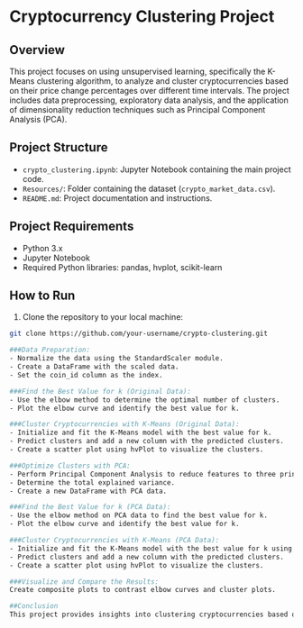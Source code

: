 # Cryptocurrency Clustering Project

## Overview

This project focuses on using unsupervised learning, specifically the K-Means clustering algorithm, to analyze and cluster cryptocurrencies based on their price change percentages over different time intervals. The project includes data preprocessing, exploratory data analysis, and the application of dimensionality reduction techniques such as Principal Component Analysis (PCA).

## Project Structure

- `crypto_clustering.ipynb`: Jupyter Notebook containing the main project code.
- `Resources/`: Folder containing the dataset (`crypto_market_data.csv`).
- `README.md`: Project documentation and instructions.

## Project Requirements

- Python 3.x
- Jupyter Notebook
- Required Python libraries: pandas, hvplot, scikit-learn

## How to Run

1. Clone the repository to your local machine:

```bash
git clone https://github.com/your-username/crypto-clustering.git

###Data Preparation:
- Normalize the data using the StandardScaler module.
- Create a DataFrame with the scaled data.
- Set the coin_id column as the index.

###Find the Best Value for k (Original Data):
- Use the elbow method to determine the optimal number of clusters.
- Plot the elbow curve and identify the best value for k.

###Cluster Cryptocurrencies with K-Means (Original Data):
- Initialize and fit the K-Means model with the best value for k.
- Predict clusters and add a new column with the predicted clusters.
- Create a scatter plot using hvPlot to visualize the clusters.

###Optimize Clusters with PCA:
- Perform Principal Component Analysis to reduce features to three principal components.
- Determine the total explained variance.
- Create a new DataFrame with PCA data.

###Find the Best Value for k (PCA Data):
- Use the elbow method on PCA data to find the best value for k.
- Plot the elbow curve and identify the best value for k.

###Cluster Cryptocurrencies with K-Means (PCA Data):
- Initialize and fit the K-Means model with the best value for k using PCA data.
- Predict clusters and add a new column with the predicted clusters.
- Create a scatter plot using hvPlot to visualize the clusters.

###Visualize and Compare the Results:
Create composite plots to contrast elbow curves and cluster plots.

##Conclusion
This project provides insights into clustering cryptocurrencies based on price change percentages. The use of PCA is explored to understand the impact of dimensionality reduction on clustering performance.
